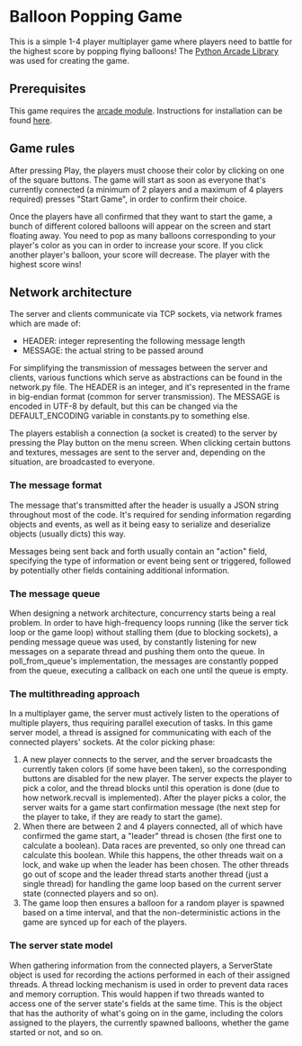 # Balloon Popping Game

This is a simple 1-4 player multiplayer game where players need to battle for the highest score by popping flying balloons! The [Python Arcade Library](https://api.arcade.academy/en/stable/) was used for creating the game.

## Prerequisites

This game requires the [arcade module](https://pypi.org/project/arcade/). Instructions for installation can be found [here](https://api.arcade.academy/en/stable/get_started/install.html).

## Game rules

After pressing Play, the players must choose their color by clicking on one of the square buttons. The game will start as soon as everyone that's currently connected (a minimum of 2 players and a maximum of 4 players required) presses "Start Game", in order to confirm their choice.

Once the players have all confirmed that they want to start the game, a bunch of different colored balloons will appear on the screen and start floating away. You need to pop as many balloons corresponding to your player's color as you can in order to increase your score. If you click another player's balloon, your score will decrease. The player with the highest score wins!

## Network architecture

The server and clients communicate via TCP sockets, via network frames which are made of:
- HEADER: integer representing the following message length
- MESSAGE: the actual string to be passed around

For simplifying the transmission of messages between the server and clients, various functions which serve as abstractions can be found in the network.py file.
The HEADER is an integer, and it's represented in the frame in big-endian format (common for server transmission). The MESSAGE is encoded in UTF-8 by default, but this can be changed via the DEFAULT_ENCODING variable in constants.py to something else.

The players establish a connection (a socket is created) to the server by pressing the Play button on the menu screen. When clicking certain buttons and textures, messages are sent to the server and, depending on the situation, are broadcasted to everyone.

### The message format

The message that's transmitted after the header is usually a JSON string throughout most of the code. It's required for sending information regarding objects and events, as well as it being easy to serialize and deserialize objects (usually dicts) this way.

Messages being sent back and forth usually contain an "action" field, specifying the type of information or event being sent or triggered, followed by potentially other fields containing additional information.

### The message queue

When designing a network architecture, concurrency starts being a real problem. In order to have high-frequency loops running (like the server tick loop or the game loop) without stalling them (due to blocking sockets), a pending message queue was used, by constantly listening for new messages on a separate thread and pushing them onto the queue. In poll_from_queue's implementation, the messages are constantly popped from the queue, executing a callback on each one until the queue is empty.

### The multithreading approach

In a multiplayer game, the server must actively listen to the operations of multiple players, thus requiring parallel execution of tasks. In this game server model, a thread is assigned for communicating with each of the connected players' sockets. At the color picking phase:
1. A new player connects to the server, and the server broadcasts the currently taken colors (if some have been taken), so the corresponding buttons are disabled for the new player. The server expects the player to pick a color, and the thread blocks until this operation is done (due to how network.recvall is implemented). After the player picks a color, the server waits for a game start confirmation message (the next step for the player to take, if they are ready to start the game).
2. When there are between 2 and 4 players connected, all of which have confirmed the game start, a "leader" thread is chosen (the first one to calculate a boolean). Data races are prevented, so only one thread can calculate this boolean. While this happens, the other threads wait on a lock, and wake up when the leader has been chosen. The other threads go out of scope and the leader thread starts another thread (just a single thread) for handling the game loop based on the current server state (connected players and so on).
3. The game loop then ensures a balloon for a random player is spawned based on a time interval, and that the non-deterministic actions in the game are synced up for each of the players.

### The server state model

When gathering information from the connected players, a ServerState object is used for recording the actions performed in each of their assigned threads. A thread locking mechanism is used in order to prevent data races and memory corruption. This would happen if two threads wanted to access one of the server state's fields at the same time. This is the object that has the authority of what's going on in the game, including the colors assigned to the players, the currently spawned balloons, whether the game started or not, and so on.
